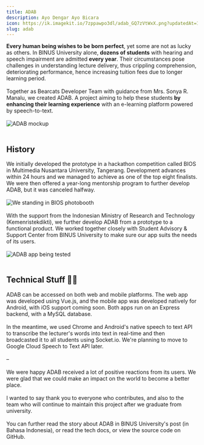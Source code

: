 ```yaml
---
title: ADAB
description: Ayo Dengar Ayo Bicara
icon: https://ik.imagekit.io/7zppawpo3dl/adab_GQ7zVtWxX.png?updatedAt=1627146896081
slug: adab
---
```

**Every human being wishes to be born perfect**, yet some are not as lucky as others. In BINUS University alone, **dozens of students** with hearing and speech impairment are admitted **every year**. Their circumstances pose challenges in understanding lecture delivery, thus crippling comprehension, deteriorating performance, hence increasing tuition fees due to longer learning period.
<br>
<br>
Together as <hyperlink to="https://github.com/bearcatsdev" external>Bearcats Developer Team</hyperlink> with guidance from Mrs. Sonya R. Manalu, we created ADAB. A project aiming to help these students **by enhancing their learning experience** with an e-learning platform powered by speech-to-text.
<br>
<br>
![ADAB mockup](https://i.postimg.cc/FRwnwqrk/adab-mockup.png)
<br>
<br>
## History
We initially developed the prototype in a hackathon competition called BIOS in Multimedia Nusantara University, Tangerang. Development advances within 24 hours and we managed to achieve as one of the top eight finalists. We were then offered a year-long mentorship program to further develop ADAB, but it was canceled halfway.
<br>
<br>
![We standing in BIOS photobooth](https://ik.imagekit.io/7zppawpo3dl/IMG_4136_gqYDQ-1IU.jpg?updatedAt=1627232961342&tr=fo-auto)
<br>
<br>
With the support from the Indonesian Ministry of Research and Technology (Kemenristekdikti), we further develop ADAB from a prototype to a functional product. We worked together closely with Student Advisory & Support Center from BINUS University to make sure our app suits the needs of its users.
<br>
<br>
![ADAB app being tested](https://student.binus.ac.id/wp-content/uploads/2020/09/ADAB-2-640x475.jpg)
<br>
<br>
## Technical Stuff 🧑‍💻
ADAB can be accessed on both web and mobile platforms. The web app was developed using Vue.js, and the mobile app was developed natively for Android, with iOS support coming soon. Both apps run on an Express backend, with a MySQL database.
<br>
<br>
In the meantime, we used Chrome and Android's native speech to text API to transcribe the lecturer's words into text in real-time and then broadcasted it to all students using Socket.io. We're planning to move to Google Cloud Speech to Text API later.
<br>
<br>
–
<br>
<br>
We were happy ADAB received a lot of positive reactions from its users. We were glad that we could make an impact on the world to become a better place.
<br>
<br>
I wanted to say thank you to everyone who contributes, and also to the team who will continue to maintain this project after we graduate from university.
<br>
<br>
You can further read the story about ADAB in BINUS University's <hyperlink to="https://student.binus.ac.id/2020/09/aplikasi-adab-to-connect-dari-binusian-untuk-binusian/" external>post</hyperlink> (in Bahasa Indonesia), or read the <hyperlink to="https://bearcatsdev.github.io/docs/adab/" external>tech docs</hyperlink>, or view the source code on <hyperlink to="https://github.com/bearcatsdev/adab" external>GitHub</hyperlink>.
